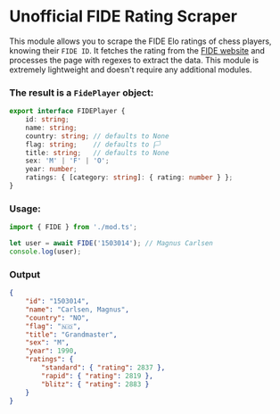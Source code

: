 
# Unofficial FIDE Rating Scraper

This module allows you to scrape the FIDE Elo ratings of chess players,
knowing their `FIDE ID`.
It fetches the rating from the [FIDE website](https://ratings.fide.com/)
and processes the page with regexes to extract the data.
This module is extremely lightweight and doesn't require any additional modules.

### The result is a `FidePlayer` object:

```ts
export interface FIDEPlayer {
    id: string;
    name: string;
    country: string; // defaults to None
    flag: string;    // defaults to 🏳️
    title: string;   // defaults to None
    sex: 'M' | 'F' | 'O';
    year: number;
    ratings: { [category: string]: { rating: number } };
}
```

### Usage:

```ts
import { FIDE } from './mod.ts';

let user = await FIDE('1503014'); // Magnus Carlsen
console.log(user);
```

### Output

```json
{
    "id": "1503014",
    "name": "Carlsen, Magnus",
    "country": "NO",
    "flag": "🇳🇴",
    "title": "Grandmaster",
    "sex": "M",
    "year": 1990,
    "ratings": {
        "standard": { "rating": 2837 },
        "rapid": { "rating": 2819 },
        "blitz": { "rating": 2883 }
    }
}
```
